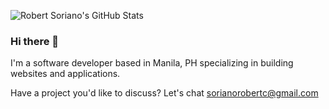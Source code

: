 ![Robert Soriano's GitHub Stats](https://github-readme-stats.vercel.app/api?username=wobsoriano&title_color=fff&icon_color=8B959E&text_color=9f9f9f&bg_color=0E1217)

### Hi there 👋
I'm a software developer based in Manila, PH specializing in building websites and applications.

Have a project you'd like to discuss?
Let's chat <a href="mailto:=sorianorobertc@gmail.com?Subject=Hello" target="_top">sorianorobertc@gmail.com</a>
